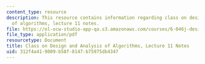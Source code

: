 ```yaml
---
content_type: resource
description: This resource contains information regarding class on design and analysis
  of algorithms, lecture 11 notes.
file: https://ol-ocw-studio-app-qa.s3.amazonaws.com/courses/6-046j-design-and-analysis-of-algorithms-spring-2015/312f4a419009b58f8147b75975db4347_MIT6_046JS15_lec11.pdf
file_type: application/pdf
resourcetype: Document
title: Class on Design and Analysis of Algorithms, Lecture 11 Notes
uid: 312f4a41-9009-b58f-8147-b75975db4347
---
```

